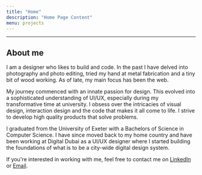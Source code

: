 ```yaml
---
title: "Home"
description: "Home Page Content"
menu: projects
---
```

___

## About me

I am a designer who likes to build and code. In the past I have delved into photography and photo editing, tried my hand at metal fabrication and a tiny bit of wood working. As of late, my main focus has been the web.

My journey commenced with an innate passion for design. This evolved into a sophisticated understanding of UI/UX, especially during my transformative time at university. I obsess over the intricacies of visual design, interaction design and the code that makes it all come to life. I strive to develop high quality products that solve problems.

I graduated from the University of Exeter with a Bachelors of Science in Computer Science. I have since moved back to my home country and have been working at Digital Dubai as a UI/UX designer where I started building the foundations of what is to be a city-wide digital design system.

If you're interested in working with me, feel free to contact me on [LinkedIn](https://www.linkedin.com/in/saleh-lootah/) or [Email](mailto:saleh.lootah3@gmail.com).

